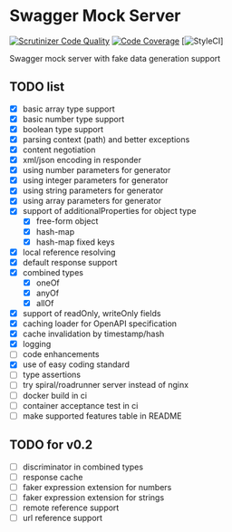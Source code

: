 # Swagger Mock Server

[![Scrutinizer Code Quality](https://scrutinizer-ci.com/g/strider2038/swagger-mock/badges/quality-score.png?b=master)](https://scrutinizer-ci.com/g/strider2038/swagger-mock/?branch=master)
[![Code Coverage](https://scrutinizer-ci.com/g/strider2038/swagger-mock/badges/coverage.png?b=master)](https://scrutinizer-ci.com/g/strider2038/swagger-mock/?branch=master)
[![StyleCI](https://github.styleci.io/repos/145602302/shield?branch=master)]

Swagger mock server with fake data generation support

## TODO list

* [x] basic array type support
* [x] basic number type support
* [x] boolean type support
* [x] parsing context (path) and better exceptions
* [x] content negotiation
* [x] xml/json encoding in responder
* [x] using number parameters for generator
* [x] using integer parameters for generator
* [x] using string parameters for generator
* [x] using array parameters for generator
* [x] support of additionalProperties for object type
  * [x] free-form object
  * [x] hash-map
  * [x] hash-map fixed keys
* [x] local reference resolving
* [x] default response support
* [x] combined types
  * [x] oneOf
  * [x] anyOf
  * [x] allOf
* [x] support of readOnly, writeOnly fields
* [x] caching loader for OpenAPI specification
* [x] cache invalidation by timestamp/hash
* [x] logging
* [ ] code enhancements
 * [x] use of easy coding standard
 * [ ] type assertions
* [ ] try spiral/roadrunner server instead of nginx
* [ ] docker build in ci
* [ ] container acceptance test in ci 
* [ ] make supported features table in README

## TODO for v0.2

* [ ] discriminator in combined types
* [ ] response cache
* [ ] faker expression extension for numbers
* [ ] faker expression extension for strings
* [ ] remote reference support
* [ ] url reference support
